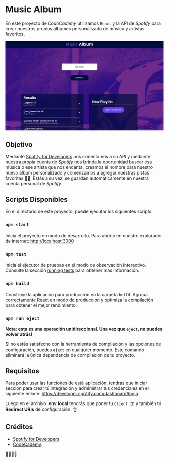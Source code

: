 # Music Album

En este proyecto de *CodeCademy* utilizamos `React` y la API de *Spotify* para crear nuestros propios álbumes personalizado de música y artistas favoritos. 

[![Background the page](./public/img/AlbumMusic.PNG)](https://ja-mm-ing.netlify.app/)

## Objetivo

Mediante [Spotify for Developers](https://developer.spotify.com/) nos conectamos a su API y mediante nuestra propia cuenta de *Spotify* nos brinda la oportunidad buscar esa música o ese artista que nos encanta, creamos el nombre para nuestro nuevo álbum personalizado y comenzamos a agregar nuestras pistas favoritas 🎵🎶. Estás a su vez, se guardan automáticamente en nuestra cuenta personal de *Spotify.*

## Scripts Disponibles 

En el directorio de este proyecto, puede ejecutar los siguientes scripts:

### `npm start`

Inicia el proyecto en modo de desarrollo.
Para abrirlo en nuestro explorador de internet: [http://localhost:3000](http://localhost:3000)

### `npm test` 

Inicia el ejecutor de pruebas en el modo de observación interactivo.
Consulte la sección [running tests](https://facebook.github.io/create-react-app/docs/running-tests) para obtener más información.

### `npm build`

Construye la aplicación para producción en la carpeta `build`.
Agrupa correctamente React en modo de producción y optimiza la compilación para obtener el mejor rendimiento.

### `npm run eject`

**Nota: esta es una operación unidireccional. Una vez que `eject`, no puedes volver atrás!**

Si no estás satisfecho con la herramienta de compilación y las opciones de configuración, puedes `eject` en cualquier momento. Este comando eliminará la única dependencia de compilación de tu proyecto.

## Requisitos

Para poder usar las funciones de está aplicación, tendrás que iniciar sección para crear tú integración y administrar tus credenciales en el siguiente enlace: https://developer.spotify.com/dashboard/login.

Luego en el archivo **.env.local** tendrás que poner tu `Client ID` y también tú **Redirect URIs** de configuración. 👌

## Créditos

- [Spotify for Developers](https://developer.spotify.com/)
- [CodeCademy](https://www.codecademy.com/).

👋🏼👋🏼